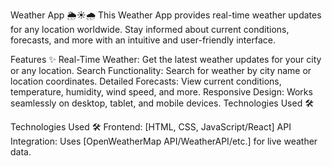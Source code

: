 Weather App 🌦️☀️🌧️
This Weather App provides real-time weather updates for any location worldwide. Stay informed about current conditions, forecasts, and more with an intuitive and user-friendly interface.

Features ✨
Real-Time Weather: Get the latest weather updates for your city or any location.
Search Functionality: Search for weather by city name or location coordinates.
Detailed Forecasts: View current conditions, temperature, humidity, wind speed, and more.
Responsive Design: Works seamlessly on desktop, tablet, and mobile devices.
Technologies Used 🛠️

Technologies Used 🛠️
Frontend: [HTML, CSS, JavaScript/React]
API Integration: Uses [OpenWeatherMap API/WeatherAPI/etc.] for live weather data.
